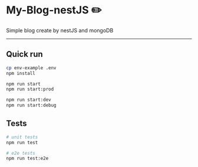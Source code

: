 # My-Blog-nestJS ✏️
Simple blog create by nestJS and mongoDB

---

## Quick run

```bash
cp env-example .env
npm install

npm run start
npm run start:prod

npm run start:dev
npm run start:debug
```

## Tests

```bash
# unit tests
npm run test

# e2e tests
npm run test:e2e
```